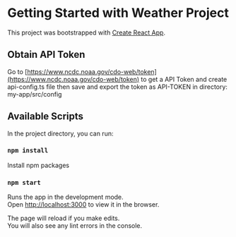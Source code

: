# Getting Started with Weather Project

This project was bootstrapped with [Create React App](https://github.com/facebook/create-react-app).

## Obtain API Token

Go to [https://www.ncdc.noaa.gov/cdo-web/token](https://www.ncdc.noaa.gov/cdo-web/token) to get a API Token and create api-config.ts file then save and export the token as API-TOKEN in directory: my-app/src/config

## Available Scripts

In the project directory, you can run:

### `npm install`

Install npm packages

### `npm start`

Runs the app in the development mode.\
Open [http://localhost:3000](http://localhost:3000) to view it in the browser.

The page will reload if you make edits.\
You will also see any lint errors in the console.
